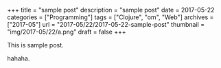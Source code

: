 +++
title = "sample post"
description = "sample post"
date = 2017-05-22
categories = ["Programming"]
tags = ["Clojure", "om", "Web"]
archives = ["2017-05"]
url = "2017-05/22/2017-05-22-sample-post"
thumbnail = "img/2017-05/22/a.png"
draft = false
+++

This is sample post.

<!--more-->

hahaha.

